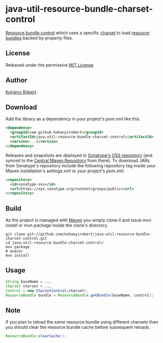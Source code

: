 # java-util-resource-bundle-charset-control

[Resource bundle control][] which uses a specific [charset][] to load [resource
bundles][] backed by property files.

## License
Released under the permissive [MIT License][].

## Author
[Kohányi Róbert][].

## Download
Add the library as a dependency in your project's *pom.xml* like this.

```xml
<dependency>
  <groupId>com.github.kohanyirobert</groupId>
  <artifactId>java-util-resource-bundle-charset-control</artifactId>
  <version>...</version>
</dependency>
```

Releases and snapshots are deployed to [Sonatype's][] [OSS repository][] (and
synced to the [Central Maven Repository][] from there). To download JARs from
Sonatype's repository include the following repository tag inside your Maven
installation's *settings.xml* or your project's *pom.xml*.

```xml
<repository>
  <id>sonatype-oss</id>
  <url>https://oss.sonatype.org/content/groups/public</url>
</repository>
```

## Build
As the project is managed with [Maven][] you simply clone it and issue *mvn
install* or *mvn package* inside the clone's directory.

```
git clone git://github.com/kohanyirobert/java-util-resource-bundle-charset-control.git
cd java-util-resource-bundle-charset-control/
mvn package
# and/or
mvn install
```

## Usage
```java
String baseName = ...
Charset charset = ...
Control = new CharsetControl(charset);
ResourceBundle bundle = ResourceBundle.getBundle(baseName, control);
```

## Note
If you plan to reload the *same* resource bundle using different charsets then
you should clear the resource bundle cache before subsequent reloads.

```java
ResourceBundle.clearCache();
```

[Central Maven Repository]: http://search.maven.org
[Kohányi Róbert]: http://kohanyirobert.github.com
[MIT License]: https://raw.github.com/kohanyirobert/java-util-resource-bundle-charset-control/master/LICENSE.txt
[Maven]: http://maven.apache.org
[OSS repository]: https://oss.sonatype.org
[Resource bundle control]: http://docs.oracle.com/javase/6/docs/api/java/util/ResourceBundle.Control.html
[Sonatype's]: http://sonatype.com
[charset]: http://docs.oracle.com/javase/6/docs/api/java/nio/charset/Charset.html
[resource bundles]: http://docs.oracle.com/javase/6/docs/api/java/util/ResourceBundle.html
